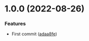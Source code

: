 # 1.0.0 (2022-08-26)


### Features

* First commit ([adaa8fe](https://github.com/Degray84/3d-zephyr/commit/adaa8fe911c2713a09e6c85800a6311d6f1236fc))
